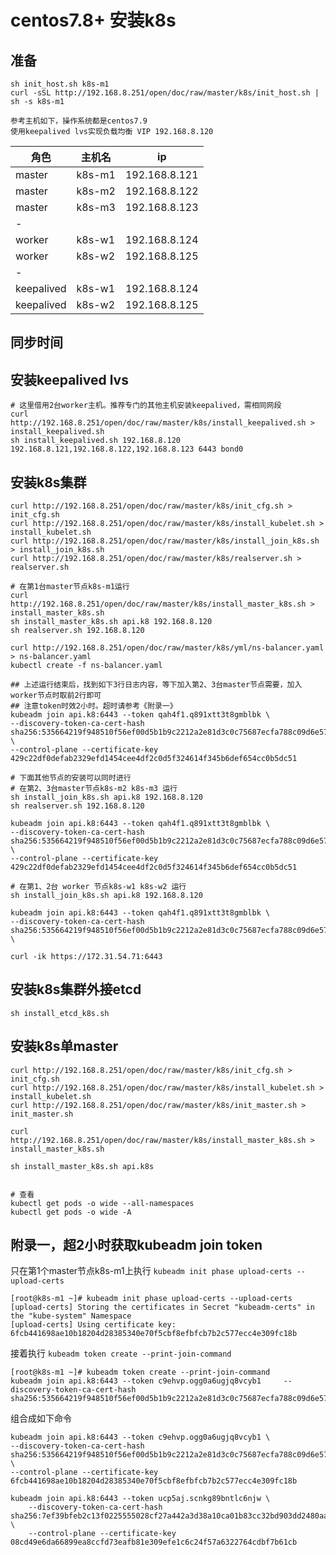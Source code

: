# centos7.8+ 安装k8s
## 准备
    sh init_host.sh k8s-m1
    curl -sSL http://192.168.8.251/open/doc/raw/master/k8s/init_host.sh | sh -s k8s-m1

    参考主机如下，操作系统都是centos7.9
    使用keepalived lvs实现负载均衡 VIP 192.168.8.120

角色 | 主机名 |  ip
-|-|-
master | k8s-m1 | 192.168.8.121
master | k8s-m2 | 192.168.8.122
master | k8s-m3 | 192.168.8.123
-|
worker | k8s-w1 | 192.168.8.124
worker | k8s-w2 | 192.168.8.125
-|
keepalived | k8s-w1 | 192.168.8.124
keepalived | k8s-w2 | 192.168.8.125

## 同步时间

## 安装keepalived lvs
    # 这里借用2台worker主机。推荐专门的其他主机安装keepalived，需相同网段
    curl http://192.168.8.251/open/doc/raw/master/k8s/install_keepalived.sh > install_keepalived.sh
    sh install_keepalived.sh 192.168.8.120 192.168.8.121,192.168.8.122,192.168.8.123 6443 bond0

## 安装k8s集群
    curl http://192.168.8.251/open/doc/raw/master/k8s/init_cfg.sh > init_cfg.sh
    curl http://192.168.8.251/open/doc/raw/master/k8s/install_kubelet.sh > install_kubelet.sh
    curl http://192.168.8.251/open/doc/raw/master/k8s/install_join_k8s.sh > install_join_k8s.sh
    curl http://192.168.8.251/open/doc/raw/master/k8s/realserver.sh > realserver.sh

    # 在第1台master节点k8s-m1运行
    curl http://192.168.8.251/open/doc/raw/master/k8s/install_master_k8s.sh > install_master_k8s.sh
    sh install_master_k8s.sh api.k8 192.168.8.120
    sh realserver.sh 192.168.8.120

    curl http://192.168.8.251/open/doc/raw/master/k8s/yml/ns-balancer.yaml > ns-balancer.yaml
    kubectl create -f ns-balancer.yaml

    ## 上述运行结束后，找到如下3行日志内容，等下加入第2、3台master节点需要，加入worker节点时取前2行即可
    ## 注意token时效2小时。超时请参考《附录一》
    kubeadm join api.k8:6443 --token qah4f1.q891xtt3t8gmblbk \
    --discovery-token-ca-cert-hash sha256:535664219f948510f56ef00d5b1b9c2212a2e81d3c0c75687ecfa788c09d6e57 \
    --control-plane --certificate-key 429c22df0defab2329efd1454cee4df2c0d5f324614f345b6def654cc0b5dc51

    # 下面其他节点的安装可以同时进行
    # 在第2、3台master节点k8s-m2 k8s-m3 运行
    sh install_join_k8s.sh api.k8 192.168.8.120
    sh realserver.sh 192.168.8.120

    kubeadm join api.k8:6443 --token qah4f1.q891xtt3t8gmblbk \
    --discovery-token-ca-cert-hash sha256:535664219f948510f56ef00d5b1b9c2212a2e81d3c0c75687ecfa788c09d6e57 \
    --control-plane --certificate-key 429c22df0defab2329efd1454cee4df2c0d5f324614f345b6def654cc0b5dc51

    # 在第1、2台 worker 节点k8s-w1 k8s-w2 运行
    sh install_join_k8s.sh api.k8 192.168.8.120

    kubeadm join api.k8:6443 --token qah4f1.q891xtt3t8gmblbk \
    --discovery-token-ca-cert-hash sha256:535664219f948510f56ef00d5b1b9c2212a2e81d3c0c75687ecfa788c09d6e57 \

    curl -ik https://172.31.54.71:6443

## 安装k8s集群外接etcd
    sh install_etcd_k8s.sh
    
## 安装k8s单master
    curl http://192.168.8.251/open/doc/raw/master/k8s/init_cfg.sh > init_cfg.sh
    curl http://192.168.8.251/open/doc/raw/master/k8s/install_kubelet.sh > install_kubelet.sh
    curl http://192.168.8.251/open/doc/raw/master/k8s/init_master.sh > init_master.sh

    curl http://192.168.8.251/open/doc/raw/master/k8s/install_master_k8s.sh > install_master_k8s.sh

    sh install_master_k8s.sh api.k8s


    # 查看
    kubectl get pods -o wide --all-namespaces
    kubectl get pods -o wide -A

## 附录一，超2小时获取kubeadm join token
只在第1个master节点k8s-m1上执行 `kubeadm init phase upload-certs --upload-certs`
    
    [root@k8s-m1 ~]# kubeadm init phase upload-certs --upload-certs
    [upload-certs] Storing the certificates in Secret "kubeadm-certs" in the "kube-system" Namespace
    [upload-certs] Using certificate key:
    6fcb441698ae10b18204d28385340e70f5cbf8efbfcb7b2c577ecc4e309fc18b

接着执行 `kubeadm token create --print-join-command`
    
    [root@k8s-m1 ~]# kubeadm token create --print-join-command
    kubeadm join api.k8:6443 --token c9ehvp.ogg0a6ugjq8vcyb1     --discovery-token-ca-cert-hash sha256:535664219f948510f56ef00d5b1b9c2212a2e81d3c0c75687ecfa788c09d6e57 

组合成如下命令
    
    kubeadm join api.k8:6443 --token c9ehvp.ogg0a6ugjq8vcyb1 \
    --discovery-token-ca-cert-hash sha256:535664219f948510f56ef00d5b1b9c2212a2e81d3c0c75687ecfa788c09d6e57 \
    --control-plane --certificate-key 6fcb441698ae10b18204d28385340e70f5cbf8efbfcb7b2c577ecc4e309fc18b

    kubeadm join api.k8:6443 --token ucp5aj.scnkg89bntlc6njw \
        --discovery-token-ca-cert-hash sha256:7ef39bfeb2c13f0225555028cf27a442a3d38a10ca01b83cc32bd903dd2480aa  \
        --control-plane --certificate-key 08cd49e6da66899ea8ccfd73eafb81e309efe1c6c24f57a6322764cdbf7b61cb




